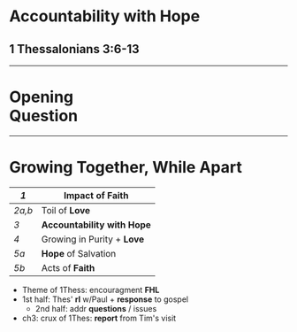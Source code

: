 <!-- .slide: <%= bg("unsplash-Jztmx9yqjBw-stars.jpg") %> id="title" -->
# Accountability with Hope
## 1 Thessalonians 3:6-13

---
<!-- .slide: data-background="white" -->
# Opening <br> **Question**
<!-- .element: class="r-fit-text" -->

---
<!-- .slide: <%= bg("unsplash-tcPUbu8H2c0-flowers.jpg") %> class="outline" -->
# Growing Together, While Apart
<!-- .element: class="r-fit-text" -->

| *1* | Impact of **Faith** | 
|---|---|
| *2a,b* | Toil of **Love** |
| *3* | **Accountability with Hope** |
| *4* | Growing in Purity + **Love** |
| *5a* | **Hope** of Salvation |
| *5b* | Acts of **Faith** |

>>>
+ Theme of 1Thess: encouragment **FHL**
+ 1st half: Thes' **rl** w/Paul + **response** to gospel
  + 2nd half: addr **questions** / issues
+ ch3: crux of 1Thes: **report** from Tim's visit

